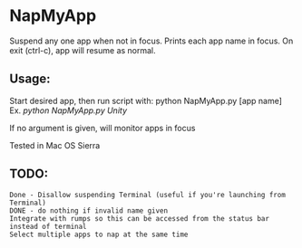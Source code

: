 # NapMyApp
Suspend any one app when not in focus. Prints each app name in focus. On exit (ctrl-c), app will resume as normal.

## Usage:

Start desired app, then run script with:
python NapMyApp.py [app name]
Ex. *python NapMyApp.py Unity*

If no argument is given, will monitor apps in focus

Tested in Mac OS Sierra

## TODO:

    Done - Disallow suspending Terminal (useful if you're launching from Terminal)
    DONE - do nothing if invalid name given
    Integrate with rumps so this can be accessed from the status bar instead of terminal
    Select multiple apps to nap at the same time
